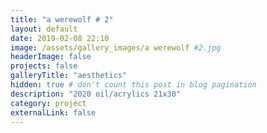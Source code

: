 ```yaml
---
title: "a werewolf # 2"
layout: default
date: 2019-02-08 22:10
image: /assets/gallery_images/a werewolf #2.jpg
headerImage: false
projects: false
galleryTitle: "aesthetics"
hidden: true # don't count this post in blog pagination
description: "2020 oil/acrylics 21x30"
category: project
externalLink: false
---
```

